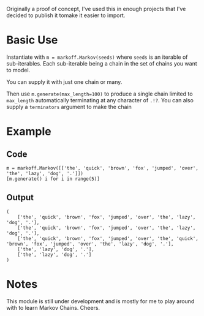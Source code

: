 Originally a proof of concept, I've used this in enough projects that I've decided to publish it tomake it easier to import.

# Basic Use #

Instantiate with `m = markoff.Markov(seeds)` where `seeds` is an iterable of sub-iterables. Each sub-iterable being a chain in the set of chains you want to model.

You can supply it with just one chain or many.

Then use `m.generate(max_length=100)` to produce a single chain limited to `max_length` automatically terminating at any character of `.!?`.
You can also supply a `terminators` argument to make the chain

# Example #

## Code ##

```
m = markoff.Markov([['the', 'quick', 'brown', 'fox', 'jumped', 'over', 'the', 'lazy', 'dog', '.']])
[m.generate() i for i in range(5)]
```

## Output ##

```
(
	['the', 'quick', 'brown', 'fox', 'jumped', 'over', 'the', 'lazy', 'dog', '.'],
	['the', 'quick', 'brown', 'fox', 'jumped', 'over', 'the', 'lazy', 'dog', '.'],
	['the', 'quick', 'brown', 'fox', 'jumped', 'over', 'the', 'quick', 'brown', 'fox', 'jumped', 'over', 'the', 'lazy', 'dog', '.'],
	['the', 'lazy', 'dog', '.'],
	['the', 'lazy', 'dog', '.']
)
```
# Notes #

This module is still under development and is mostly for me to play around with to learn Markov Chains. Cheers.